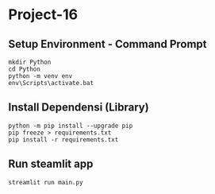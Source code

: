 # Project-16

## Setup Environment - Command Prompt
```
mkdir Python
cd Python
python -m venv env
env\Scripts\activate.bat
```
## Install Dependensi (Library)
```
python -m pip install --upgrade pip  
pip freeze > requirements.txt
pip install -r requirements.txt
```
## Run steamlit app
```
streamlit run main.py
```
